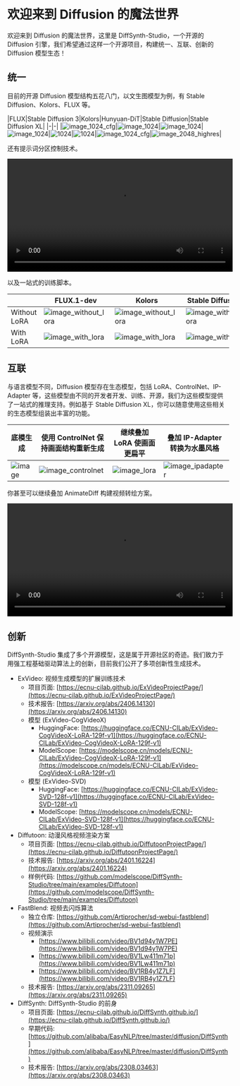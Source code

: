 # 欢迎来到 Diffusion 的魔法世界

欢迎来到 Diffusion 的魔法世界，这里是 DiffSynth-Studio，一个开源的 Diffusion 引擎，我们希望通过这样一个开源项目，构建统一、互联、创新的 Diffusion 模型生态！

## 统一

目前的开源 Diffusion 模型结构五花八门，以文生图模型为例，有 Stable Diffusion、Kolors、FLUX 等。

|FLUX|Stable Diffusion 3|Kolors|Hunyuan-DiT|Stable Diffusion|Stable Diffusion XL|
|-|-|
|![image_1024_cfg](https://github.com/user-attachments/assets/984561e9-553d-4952-9443-79ce144f379f)|![image_1024](https://github.com/modelscope/DiffSynth-Studio/assets/35051019/4df346db-6f91-420a-b4c1-26e205376098)|![image_1024](https://github.com/modelscope/DiffSynth-Studio/assets/35051019/53ef6f41-da11-4701-8665-9f64392607bf)|![image_1024](https://github.com/modelscope/DiffSynth-Studio/assets/35051019/60b022c8-df3f-4541-95ab-bf39f2fa8bb5)|![1024](https://github.com/Artiprocher/DiffSynth-Studio/assets/35051019/6fc84611-8da6-4a1f-8fee-9a34eba3b4a5)|![1024](https://github.com/Artiprocher/DiffSynth-Studio/assets/35051019/67687748-e738-438c-aee5-96096f09ac90)|![image_1024_cfg](https://github.com/user-attachments/assets/984561e9-553d-4952-9443-79ce144f379f)|![image_2048_highres](https://github.com/user-attachments/assets/2e92b2f8-c177-454f-84f6-f6f5d3aaeeff)|

还有提示词分区控制技术。

<video width="512" height="256" controls>
  <source src="https://github.com/user-attachments/assets/59613157-de51-4109-99b3-97cbffd88076" type="video/mp4">
您的浏览器不支持Video标签。
</video>

以及一站式的训练脚本。

||FLUX.1-dev|Kolors|Stable Diffusion 3|Hunyuan-DiT|
|-|-|-|-|-|
|Without LoRA|![image_without_lora](https://github.com/user-attachments/assets/df62cef6-d54f-4e3d-a602-5dd290079d49)|![image_without_lora](https://github.com/modelscope/DiffSynth-Studio/assets/35051019/9d79ed7a-e8cf-4d98-800a-f182809db318)|![image_without_lora](https://github.com/modelscope/DiffSynth-Studio/assets/35051019/ddb834a5-6366-412b-93dc-6d957230d66e)|![image_without_lora](https://github.com/Artiprocher/DiffSynth-Studio/assets/35051019/1aa21de5-a992-4b66-b14f-caa44e08876e)|
|With LoRA|![image_with_lora](https://github.com/user-attachments/assets/4fd39890-0291-4d19-8a88-d70d0ae18533)|![image_with_lora](https://github.com/modelscope/DiffSynth-Studio/assets/35051019/02f62323-6ee5-4788-97a1-549732dbe4f0)|![image_with_lora](https://github.com/modelscope/DiffSynth-Studio/assets/35051019/8e7b2888-d874-4da4-a75b-11b6b214b9bf)|![image_with_lora](https://github.com/Artiprocher/DiffSynth-Studio/assets/35051019/83a0a41a-691f-4610-8e7b-d8e17c50a282)|

## 互联

与语言模型不同，Diffusion 模型存在生态模型，包括 LoRA、ControlNet、IP-Adapter 等，这些模型由不同的开发者开发、训练、开源，我们为这些模型提供了一站式的推理支持。例如基于 Stable Diffusion XL，你可以随意使用这些相关的生态模型组装出丰富的功能。

|底模生成|使用 ControlNet 保持画面结构重新生成|继续叠加 LoRA 使画面更扁平|叠加 IP-Adapter 转换为水墨风格|
|-|-|-|-|
|![image](https://github.com/user-attachments/assets/cc094e8f-ff6a-4f9e-ba05-7a5c2e0e609f)|![image_controlnet](https://github.com/user-attachments/assets/d50d173e-e81a-4d7e-93e3-b2787d69953e)|![image_lora](https://github.com/user-attachments/assets/c599b2f8-8351-4be5-a6ae-8380889cb9d8)|![image_ipadapter](https://github.com/user-attachments/assets/e5924aef-03b0-4462-811f-a60e2523fd7f)|

你甚至可以继续叠加 AnimateDiff 构建视频转绘方案。

<video width="512" height="256" controls>
  <source src="https://github.com/Artiprocher/DiffSynth-Studio/assets/35051019/b54c05c5-d747-4709-be5e-b39af82404dd" type="video/mp4">
您的浏览器不支持Video标签。
</video>

## 创新

DiffSynth-Studio 集成了多个开源模型，这是属于开源社区的奇迹。我们致力于用强工程基础驱动算法上的创新，目前我们公开了多项创新性生成技术。

* ExVideo: 视频生成模型的扩展训练技术
    * 项目页面: [https://ecnu-cilab.github.io/ExVideoProjectPage/](https://ecnu-cilab.github.io/ExVideoProjectPage/)
    * 技术报告: [https://arxiv.org/abs/2406.14130](https://arxiv.org/abs/2406.14130)
    * 模型 (ExVideo-CogVideoX)
        * HuggingFace: [https://huggingface.co/ECNU-CILab/ExVideo-CogVideoX-LoRA-129f-v1](https://huggingface.co/ECNU-CILab/ExVideo-CogVideoX-LoRA-129f-v1)
        * ModelScope: [https://modelscope.cn/models/ECNU-CILab/ExVideo-CogVideoX-LoRA-129f-v1](https://modelscope.cn/models/ECNU-CILab/ExVideo-CogVideoX-LoRA-129f-v1)
    * 模型 (ExVideo-SVD)
        * HuggingFace: [https://huggingface.co/ECNU-CILab/ExVideo-SVD-128f-v1](https://huggingface.co/ECNU-CILab/ExVideo-SVD-128f-v1)
        * ModelScope: [https://modelscope.cn/models/ECNU-CILab/ExVideo-SVD-128f-v1](https://huggingface.co/ECNU-CILab/ExVideo-SVD-128f-v1)
* Diffutoon: 动漫风格视频渲染方案
    * 项目页面: [https://ecnu-cilab.github.io/DiffutoonProjectPage/](https://ecnu-cilab.github.io/DiffutoonProjectPage/)
    * 技术报告: [https://arxiv.org/abs/2401.16224](https://arxiv.org/abs/2401.16224)
    * 样例代码: [https://github.com/modelscope/DiffSynth-Studio/tree/main/examples/Diffutoon](https://github.com/modelscope/DiffSynth-Studio/tree/main/examples/Diffutoon)
* FastBlend: 视频去闪烁算法
    * 独立仓库: [https://github.com/Artiprocher/sd-webui-fastblend](https://github.com/Artiprocher/sd-webui-fastblend)
    * 视频演示
        * [https://www.bilibili.com/video/BV1d94y1W7PE](https://www.bilibili.com/video/BV1d94y1W7PE)
        * [https://www.bilibili.com/video/BV1Lw411m71p](https://www.bilibili.com/video/BV1Lw411m71p)
        * [https://www.bilibili.com/video/BV1RB4y1Z7LF](https://www.bilibili.com/video/BV1RB4y1Z7LF)
    * 技术报告: [https://arxiv.org/abs/2311.09265](https://arxiv.org/abs/2311.09265)
* DiffSynth: DiffSynth-Studio 的前身
    * 项目页面: [https://ecnu-cilab.github.io/DiffSynth.github.io/](https://ecnu-cilab.github.io/DiffSynth.github.io/)
    * 早期代码: [https://github.com/alibaba/EasyNLP/tree/master/diffusion/DiffSynth](https://github.com/alibaba/EasyNLP/tree/master/diffusion/DiffSynth)
    * 技术报告: [https://arxiv.org/abs/2308.03463](https://arxiv.org/abs/2308.03463)
